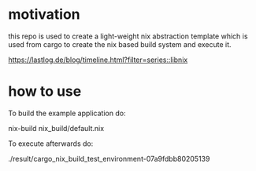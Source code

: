 # motivation

this repo is used to create a light-weight nix abstraction template which is used from cargo to create the nix based build system and execute it.

https://lastlog.de/blog/timeline.html?filter=series::libnix

# how to use

To build the example application do:

  nix-build nix_build/default.nix

To execute afterwards do:

  ./result/cargo_nix_build_test_environment-07a9fdbb80205139